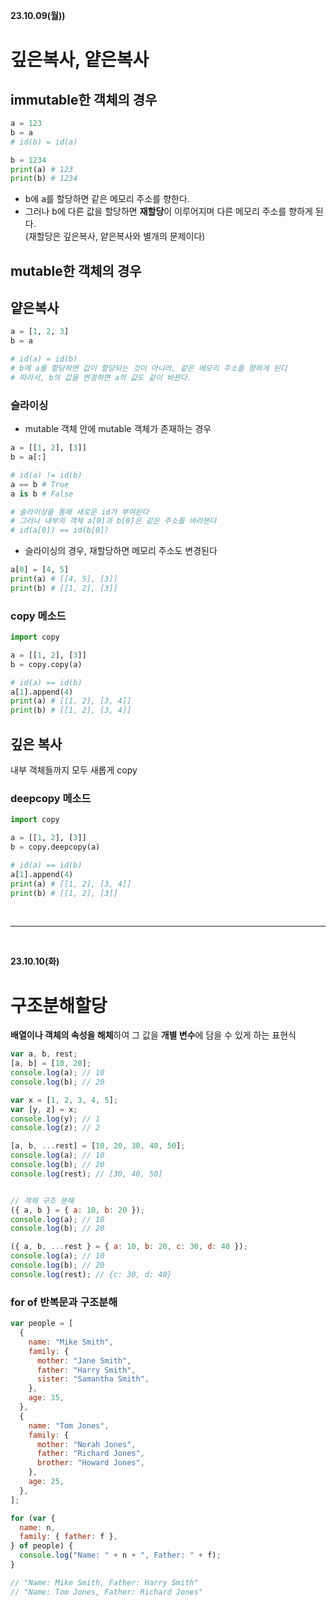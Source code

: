 **23.10.09(월))**
# 깊은복사, 얕은복사
## immutable한 객체의 경우
```py
a = 123
b = a
# id(b) = id(a)

b = 1234
print(a) # 123
print(b) # 1234
```

- b에 a를 할당하면 같은 메모리 주소를 향한다.
- 그러나 b에 다른 값을 할당하면 **재할당**이 이루어지며 다른 메모리 주소를 향하게 된다.<br>
(재할당은 깊은복사, 얕은복사와 별개의 문제이다)

## mutable한 객체의 경우
## 얕은복사
```py
a = [1, 2, 3]
b = a 

# id(a) = id(b)
# b에 a를 할당하면 값이 할당되는 것이 아니라, 같은 메모리 주소를 향하게 된다
# 따라서, b의 값을 변경하면 a의 값도 같이 바뀐다.
```

### 슬라이싱
- mutable 객체 안에 mutable 객체가 존재하는 경우
```py
a = [[1, 2], [3]]
b = a[:]

# id(a) != id(b)
a == b # True
a is b # False

# 슬라이싱을 통해 새로운 id가 부여된다
# 그러나 내부의 객체 a[0]과 b[0]은 같은 주소를 바라본다
# id(a[0]) == id(b[0])
```
- 슬라이싱의 경우, 재할당하면 메모리 주소도 변경된다
```py
a[0] = [4, 5]
print(a) # [[4, 5], [3]]
print(b) # [[1, 2], [3]]
```

### copy 메소드
```py
import copy

a = [[1, 2], [3]]
b = copy.copy(a)

# id(a) == id(b)
a[1].append(4)
print(a) # [[1, 2], [3, 4]]
print(b) # [[1, 2], [3, 4]]
```

## 깊은 복사
내부 객체들까지 모두 새롭게 copy
### deepcopy 메소드
```py
import copy

a = [[1, 2], [3]]
b = copy.deepcopy(a)

# id(a) == id(b)
a[1].append(4)
print(a) # [[1, 2], [3, 4]]
print(b) # [[1, 2], [3]]
```

<br>
<hr>
<br>

**23.10.10(화)**
# 구조분해할당
**배열이나 객체의 속성을 해체**하여 그 값을 **개별 변수**에 담을 수 있게 하는 표현식
```js
var a, b, rest;
[a, b] = [10, 20];
console.log(a); // 10
console.log(b); // 20

var x = [1, 2, 3, 4, 5];
var [y, z] = x;
console.log(y); // 1
console.log(z); // 2

[a, b, ...rest] = [10, 20, 30, 40, 50];
console.log(a); // 10
console.log(b); // 20
console.log(rest); // [30, 40, 50]


// 객체 구조 분해
({ a, b } = { a: 10, b: 20 });
console.log(a); // 10
console.log(b); // 20

({ a, b, ...rest } = { a: 10, b: 20, c: 30, d: 40 });
console.log(a); // 10
console.log(b); // 20
console.log(rest); // {c: 30, d: 40}
```
### for of 반복문과 구조분해
```js
var people = [
  {
    name: "Mike Smith",
    family: {
      mother: "Jane Smith",
      father: "Harry Smith",
      sister: "Samantha Smith",
    },
    age: 35,
  },
  {
    name: "Tom Jones",
    family: {
      mother: "Norah Jones",
      father: "Richard Jones",
      brother: "Howard Jones",
    },
    age: 25,
  },
];

for (var {
  name: n,
  family: { father: f },
} of people) {
  console.log("Name: " + n + ", Father: " + f);
}

// "Name: Mike Smith, Father: Harry Smith"
// "Name: Tom Jones, Father: Richard Jones"
```
